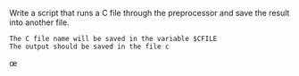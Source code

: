 Write a script that runs a C file through the preprocessor and save the result into another file.

    The C file name will be saved in the variable $CFILE
    The output should be saved in the file c
œ
